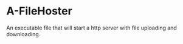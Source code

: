 # A-FileHoster
An executable file that will start a http server with file uploading and downloading.
